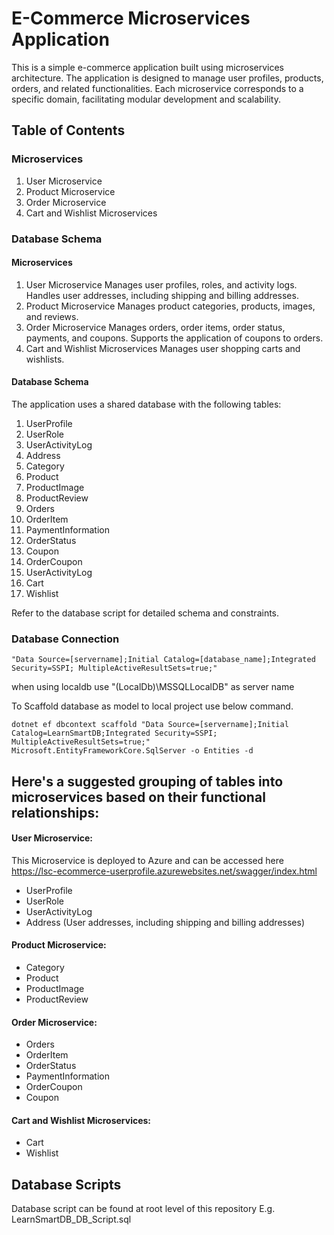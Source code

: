 # E-Commerce Microservices Application
This is a simple e-commerce application built using microservices architecture. The application is designed to manage user profiles, products, orders, and related functionalities. Each microservice corresponds to a specific domain, facilitating modular development and scalability.

## Table of Contents

### Microservices
1. User Microservice
2. Product Microservice
3. Order Microservice
4. Cart and Wishlist Microservices

### Database Schema

#### Microservices
1. User Microservice
Manages user profiles, roles, and activity logs.
Handles user addresses, including shipping and billing addresses.
2. Product Microservice
Manages product categories, products, images, and reviews.
3. Order Microservice
Manages orders, order items, order status, payments, and coupons.
Supports the application of coupons to orders.
4. Cart and Wishlist Microservices
Manages user shopping carts and wishlists.

#### Database Schema
The application uses a shared database with the following tables:

1. UserProfile
2. UserRole
3. UserActivityLog
4. Address
5. Category
6. Product
7. ProductImage
8. ProductReview
9. Orders
10. OrderItem
11. PaymentInformation
12. OrderStatus
13. Coupon
14. OrderCoupon
15. UserActivityLog
16. Cart
17. Wishlist

Refer to the database script for detailed schema and constraints.

### Database Connection

```
"Data Source=[servername];Initial Catalog=[database_name];Integrated Security=SSPI; MultipleActiveResultSets=true;"
```
when using localdb use "(LocalDb)\\MSSQLLocalDB" as server name

To Scaffold database as model to local project use below command.

```
dotnet ef dbcontext scaffold "Data Source=[servername];Initial Catalog=LearnSmartDB;Integrated Security=SSPI; MultipleActiveResultSets=true;" Microsoft.EntityFrameworkCore.SqlServer -o Entities -d
```

## Here's a suggested grouping of tables into microservices based on their functional relationships:

#### User Microservice:

This Microservice is deployed to Azure and can be accessed here https://lsc-ecommerce-userprofile.azurewebsites.net/swagger/index.html

- UserProfile
- UserRole
- UserActivityLog
- Address (User addresses, including shipping and billing addresses)

#### Product Microservice:

- Category
- Product
- ProductImage
- ProductReview

#### Order Microservice:

- Orders
- OrderItem
- OrderStatus
- PaymentInformation
- OrderCoupon
- Coupon

#### Cart and Wishlist Microservices:

- Cart
- Wishlist

## Database Scripts
Database script can be found at root level of this repository E.g. LearnSmartDB_DB_Script.sql